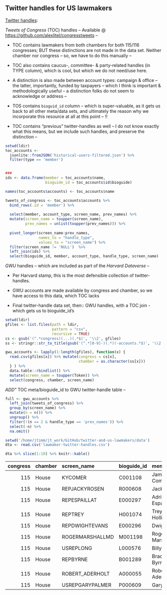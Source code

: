 Twitter handles for US lawmakers
--------------------------------

[Twitter
handles](https://github.com/jaytimm/twitter-and-us-lawmakers/blob/master/data/lawmaker-twitter-handles.csv):

*Tweets of Congress* (TOC) handles – Available @
<a href="https://github.com/alexlitel/congresstweets" class="uri">https://github.com/alexlitel/congresstweets</a>
–

-   TOC contains lawmakers from both chambers for both 115/116
    congresses; BUT these distinctions are not made in the data set.
    Neither chamber nor congress – so, we have to do this manually –

-   TOC also contains caucus-, committee- & party-related handles (in
    TYPE column), which is cool, but which we do not need/use here.

-   A distinction is also made between account types: campaign & office
    – the latter, importantly, funded by taxpayers – which I think is
    important & methodologically useful – a distinction folks do not
    seem to acknowledge or address –

-   TOS contains `bioguid_id` column – which is super-valuable, as it
    gets us back to all other meta/data sets, and ultimately the reason
    why we incorporate this resource at all at this point – !!

-   TOC contains “previous” twitter-handles as well – I do not know
    exactly what this means, but we include such handles, and preserve
    the distinction –

``` r
setwd(ldir)
toc_accounts <- 
  jsonlite::fromJSON('historical-users-filtered.json') %>% 
  filter(type == 'member')


###
ids <- data.frame(member = toc_accounts$name,
                  bioguide_id = toc_accounts$id$bioguide)

names(toc_accounts$accounts) <- toc_accounts$name 

tweets_of_congress <- toc_accounts$accounts %>% 
  bind_rows(.id = 'member') %>%
  
  select(member, account_type, screen_name, prev_names) %>% 
  mutate(screen_name = toupper(screen_name),
         prev_names = unlist(toupper(prev_names))) %>%
  
  pivot_longer(screen_name:prev_names,
               names_to = "handle_type", 
               values_to = "screen_name") %>%
  filter(screen_name != 'NULL')  %>%
  left_join(ids) %>%
  select(bioguide_id, member, account_type, handle_type, screen_name)
```

*GWU* handles – which are included as part of the *Harvard Dataverse* –

-   Per Harvard stamp, this is the most defensible collection of
    twitter-handles.

-   GWU accounts are made available by congress and chamber, so we have
    access to this data, which TOC lacks

-   Final twitter-handle data set, then:: GWU handles, with a TOC join -
    which gets us to bioguide\_id’s

``` r
setwd(ldir)
gfiles <- list.files(path = ldir, 
                     pattern = "csv", 
                     recursive = TRUE) 
cs <- gsub('(^.*congress)(...)(.*$)', '\\2', gfiles)
ss <- stringr::str_to_title(gsub('(^.*[0-9]-)(.*)(-accounts.*$)', '\\2', gfiles))

gwu_accounts <- lapply(1:length(gfiles), function(x) {
  read.csv(gfiles[x]) %>% mutate(congress = cs[x],
                                 chamber = as.character(ss[x])) 
  } ) %>% 
  data.table::rbindlist() %>%
  mutate(screen_name = toupper(Token)) %>%
  select(congress, chamber, screen_name)
```

*ADD"* TOC meta/bioguide\_id to GWU twitter-handle table –

``` r
full <- gwu_accounts %>% 
  left_join(tweets_of_congress) %>%
  group_by(screen_name) %>%
  mutate(n = n()) %>%
  ungroup() %>%
  filter(!(n == 2 & handle_type == 'prev_names')) %>%
  select(-n) %>%
  na.omit()
```

``` r
setwd('/home/jtimm/jt_work/GitHub/twitter-and-us-lawmakers/data')
dta <- read.csv('lawmaker-twitter-handles.csv')
```

``` r
dta %>% slice(1:10) %>% knitr::kable()
```

|  congress| chamber | screen\_name     | bioguide\_id | member             | account\_type | handle\_type |
|---------:|:--------|:-----------------|:-------------|:-------------------|:--------------|:-------------|
|       115| House   | KYCOMER          | C001108      | James Comer        | campaign      | prev\_names  |
|       115| House   | REPJACKYROSEN    | R000608      | Jacky Rosen        | office        | prev\_names  |
|       115| House   | REPESPAILLAT     | E000297      | Adriano Espaillat  | office        | screen\_name |
|       115| House   | REPTREY          | H001074      | Trey Hollingsworth | office        | screen\_name |
|       115| House   | REPDWIGHTEVANS   | E000296      | Dwight Evans       | office        | screen\_name |
|       115| House   | ROGERMARSHALLMD  | M001198      | Roger Marshall     | campaign      | screen\_name |
|       115| House   | USREPLONG        | L000576      | Billy Long         | office        | screen\_name |
|       115| House   | REPBYRNE         | B001289      | Bradley Byrne      | office        | screen\_name |
|       115| House   | ROBERT\_ADERHOLT | A000055      | Robert Aderholt    | office        | screen\_name |
|       115| House   | USREPGARYPALMER  | P000609      | Gary Palmer        | office        | screen\_name |
